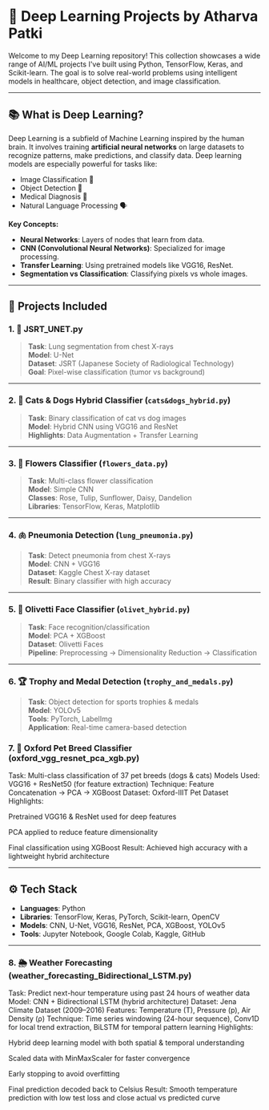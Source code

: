 # 🧠 Deep Learning Projects by Atharva Patki

Welcome to my Deep Learning repository! This collection showcases a wide range of AI/ML projects I've built using Python, TensorFlow, Keras, and Scikit-learn. The goal is to solve real-world problems using intelligent models in healthcare, object detection, and image classification.

---

## 📚 What is Deep Learning?

Deep Learning is a subfield of Machine Learning inspired by the human brain. It involves training **artificial neural networks** on large datasets to recognize patterns, make predictions, and classify data. Deep learning models are especially powerful for tasks like:

- Image Classification 📸  
- Object Detection 🎯  
- Medical Diagnosis 🏥  
- Natural Language Processing 🗣️

**Key Concepts:**
- **Neural Networks**: Layers of nodes that learn from data.
- **CNN (Convolutional Neural Networks)**: Specialized for image processing.
- **Transfer Learning**: Using pretrained models like VGG16, ResNet.
- **Segmentation vs Classification**: Classifying pixels vs whole images.

---

## 🧩 Projects Included

### 1. 🔬 JSRT_UNET.py
> **Task**: Lung segmentation from chest X-rays  
> **Model**: U-Net  
> **Dataset**: JSRT (Japanese Society of Radiological Technology)  
> **Goal**: Pixel-wise classification (tumor vs background)

---

### 2. 🐶 Cats & Dogs Hybrid Classifier (`cats&dogs_hybrid.py`)
> **Task**: Binary classification of cat vs dog images  
> **Model**: Hybrid CNN using VGG16 and ResNet  
> **Highlights**: Data Augmentation + Transfer Learning

---

### 3. 🌺 Flowers Classifier (`flowers_data.py`)
> **Task**: Multi-class flower classification  
> **Model**: Simple CNN  
> **Classes**: Rose, Tulip, Sunflower, Daisy, Dandelion  
> **Libraries**: TensorFlow, Keras, Matplotlib

---

### 4. 🫁 Pneumonia Detection (`lung_pneumonia.py`)
> **Task**: Detect pneumonia from chest X-rays  
> **Model**: CNN + VGG16  
> **Dataset**: Kaggle Chest X-ray dataset  
> **Result**: Binary classifier with high accuracy

---

### 5. 🧔 Olivetti Face Classifier (`olivet_hybrid.py`)
> **Task**: Face recognition/classification  
> **Model**: PCA + XGBoost  
> **Dataset**: Olivetti Faces  
> **Pipeline**: Preprocessing → Dimensionality Reduction → Classification

---

### 6. 🏆 Trophy and Medal Detection (`trophy_and_medals.py`)
> **Task**: Object detection for sports trophies & medals  
> **Model**: YOLOv5  
> **Tools**: PyTorch, LabelImg  
> **Application**: Real-time camera-based detection


### 7. 🐾 Oxford Pet Breed Classifier (oxford_vgg_resnet_pca_xgb.py)
Task: Multi-class classification of 37 pet breeds (dogs & cats)
Models Used: VGG16 + ResNet50 (for feature extraction)
Technique: Feature Concatenation → PCA → XGBoost
Dataset: Oxford-IIIT Pet Dataset
Highlights:

Pretrained VGG16 & ResNet used for deep features

PCA applied to reduce feature dimensionality

Final classification using XGBoost
Result: Achieved high accuracy with a lightweight hybrid architecture


---

## ⚙️ Tech Stack

- **Languages**: Python  
- **Libraries**: TensorFlow, Keras, PyTorch, Scikit-learn, OpenCV  
- **Models**: CNN, U-Net, VGG16, ResNet, PCA, XGBoost, YOLOv5  
- **Tools**: Jupyter Notebook, Google Colab, Kaggle, GitHub

 
 ---
 
 
 ### 8. 🌦️ Weather Forecasting (weather_forecasting_Bidirectional_LSTM.py)
Task: Predict next-hour temperature using past 24 hours of weather data
Model: CNN + Bidirectional LSTM (hybrid architecture)
Dataset: Jena Climate Dataset (2009–2016)
Features: Temperature (T), Pressure (p), Air Density (ρ)
Technique: Time series windowing (24-hour sequence), Conv1D for local trend extraction, BiLSTM for temporal pattern learning
Highlights:

Hybrid deep learning model with both spatial & temporal understanding

Scaled data with MinMaxScaler for faster convergence

Early stopping to avoid overfitting

Final prediction decoded back to Celsius
Result: Smooth temperature prediction with low test loss and close actual vs predicted curve
